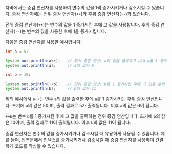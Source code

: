 자바에서는 증감 연산자를 사용하여 변수의 값을 1씩 증가시키거나 감소시킬 수 있습니다. 증감 연산자에는 전위 증감 연산자(`++`)와 후위 증감 연산자(`--`)가 있습니다.

전위 증감 연산자(`++`)는 변수의 값을 1 증가시킨 후에 그 값을 사용합니다. 후위 증감 연산자(`--`)는 변수의 값을 사용한 후에 1을 증가시킵니다.

다음은 증감 연산자를 사용한 예시입니다:

```java
int a = 5;

System.out.println(a++);   // 후위 증감 연산: a의 값을 출력하고 나서 a를 1 증가시킴
System.out.println(a);     // a의 값은 6

int b = 10;

System.out.println(++b);   // 전위 증감 연산: b를 1 증가시킨 후에 그 값을 출력
System.out.println(b);     // b의 값은 11
```

위의 예시에서 `a++`는 변수 `a`의 값을 출력한 후에 `a`를 1 증가시키는 후위 증감 연산입니다. 초기에 `a`의 값은 5이며, 출력 결과로 5가 출력됩니다. 이후 `a`의 값은 6이 됩니다.

`++b`는 변수 `b`를 1 증가시킨 후에 그 값을 출력하는 전위 증감 연산입니다. 초기에 `b`의 값은 10이며, 출력 결과로 11이 출력됩니다. 이후 `b`의 값은 11이 됩니다.

증감 연산자는 변수의 값을 증가시키거나 감소시킬 때 유용하게 사용될 수 있습니다. 예를 들어, 반복문에서 인덱스를 증가시키거나 감소시킬 때 증감 연산자를 사용하여 간결하게 코드를 작성할 수 있습니다.
